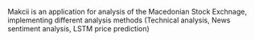 Makcii is an application for analysis of the Macedonian Stock Exchnage, implementing different analysis methods (Technical analysis, News sentiment analysis, LSTM price prediction)
